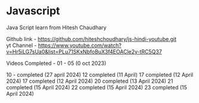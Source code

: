 # Javascript
Java Script learn from Hitesh Chaudhary  </br>

Github link - https://github.com/hiteshchoudhary/js-hindi-youtube.git
</br>
yt Channel - https://www.youtube.com/watch?v=Hr5iLG7sUa0&list=PLu71SKxNbfoBuX3f4EOACle2y-tRC5Q37

Videos Completed -
01 - 05 (0 oct 2023)

10 -  completed (27 april 2024)
12 completed (11 April)
17 completed (12 April 2024)
17 completed (12 April 2024)
20 completed (13 April 2024)
21 completed (15 April 2024)
22 completed (15 April 2024)
23 completed (15 April 2024)


